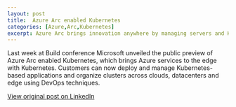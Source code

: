 ```yaml
---
layout: post
title:  Azure Arc enabled Kubernetes 
categories: [Azure,Arc,Kubernetes]
excerpt: Azure Arc brings innovation anywhere by managing servers and Kubernetes clusters on-premises, at service providers and other clouds into Azure. 
---
```


Last week at Build conference Microsoft unveiled the public preview of Azure Arc enabled Kubernetes, which brings Azure services to the edge with Kubernetes. Customers can now deploy and manage Kubernetes-based applications and organize clusters across clouds, datacenters and edge using DevOps techniques.

[View original post on LinkedIn](https://www.linkedin.com/pulse/best-build-azure-arc-enabled-kubernetes-pieter-de-bruin/)
